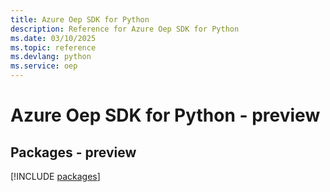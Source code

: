 ```yaml
---
title: Azure Oep SDK for Python
description: Reference for Azure Oep SDK for Python
ms.date: 03/10/2025
ms.topic: reference
ms.devlang: python
ms.service: oep
---
```

# Azure Oep SDK for Python - preview
## Packages - preview
[!INCLUDE [packages](oep-index.md)]